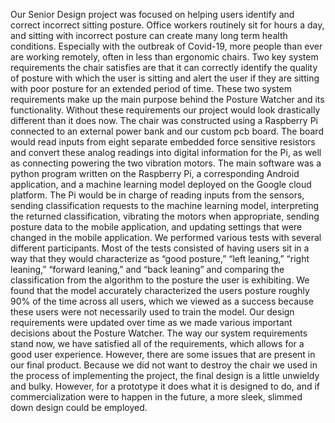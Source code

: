 Our Senior Design project was focused on helping users identify and correct incorrect sitting posture. Office workers routinely sit for hours a day, and sitting with incorrect posture can create many long term health conditions. Especially with the outbreak of Covid-19, more people than ever are working remotely, often in less than ergonomic chairs. Two key system requirements the chair satisfies are that it can correctly identify the quality of posture with which the user is sitting and alert the user if they are sitting with poor posture for an extended period of time. These two system requirements make up the main purpose behind the Posture Watcher and its functionality. Without these requirements our project would look drastically different than it does now. 
The chair was constructed using a  Raspberry Pi connected to an external power bank and our custom pcb board. The board would read inputs from eight separate embedded force sensitive resistors and convert these analog readings into digital information for the Pi, as well as connecting powering the two vibration motors. The main software was a python program written on the Raspberry Pi, a corresponding Android application, and a machine learning model deployed on the Google cloud platform. The Pi would be in charge of reading inputs from the sensors, sending classification requests to the machine learning model, interpreting the returned classification, vibrating the motors when appropriate, sending posture data to the mobile application, and updating settings that were changed in the mobile application. 
We performed various tests with several different participants. Most of the tests consisted of having users sit in a way that they would characterize as “good posture,” “left leaning,” “right leaning,” “forward leaning,” and “back leaning” and comparing the classification from the algorithm to the posture the user is exhibiting. We found that the model accurately characterized the users posture roughly 90% of the time across all users, which we viewed as a success because these users were not necessarily used to train the model.
Our design requirements were updated over time as we made various important decisions about the Posture Watcher. The way our system requirements stand now, we have satisfied all of the requirements, which allows for a good user experience. However, there are some issues that are present in our final product. Because we did not want to destroy the chair we used in the process of implementing the project, the final design is a little unwieldy and bulky. However, for a prototype it does what it is designed to do, and if commercialization were to happen in the future, a more sleek, slimmed down design could be employed.
